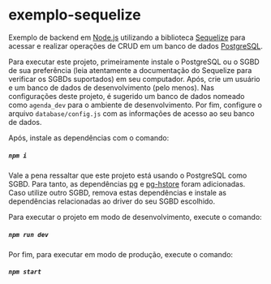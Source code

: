 # exemplo-sequelize

Exemplo de backend em [Node.js](https://nodejs.org) utilizando a biblioteca [Sequelize](https://sequelize.org) para acessar e realizar operações de CRUD em um banco de dados [PostgreSQL](https://www.postgresql.org/).

Para executar este projeto, primeiramente instale o PostgreSQL ou o SGBD de sua preferência (leia atentamente a documentação do Sequelize para verificar os SGBDs suportados) em seu computador. Após, crie um usuário e um banco de dados de desenvolvimento (pelo menos). Nas configurações deste projeto, é sugerido um banco de dados nomeado como `agenda_dev` para o ambiente de desenvolvimento. Por fim, configure o arquivo `database/config.js` com as informações de acesso ao seu banco de dados.

Após, instale as dependências com o comando:

##### `npm i`

Vale a pena ressaltar que este projeto está usando o PostgreSQL como SGBD. Para tanto, as dependências [pg](https://www.npmjs.com/package/pg) e [pg-hstore](https://www.npmjs.com/package/pg-hstore) foram adicionadas. Caso utilize outro SGBD, remova estas dependências e instale as dependências relacionadas ao driver do seu SGBD escolhido.

Para executar o projeto em modo de desenvolvimento, execute o comando:

##### `npm run dev`

Por fim, para executar em modo de produção, execute o comando:

##### `npm start`